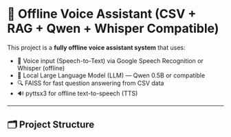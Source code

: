 # 🧠 Offline Voice Assistant (CSV + RAG + Qwen + Whisper Compatible)

This project is a **fully offline voice assistant system** that uses:

- 🎤 Voice input (Speech-to-Text) via Google Speech Recognition or Whisper (offline)
- 🧠 Local Large Language Model (LLM) — Qwen 0.5B or compatible
- 🔍 FAISS for fast question answering from CSV data
- 🔊 pyttsx3 for offline text-to-speech (TTS)

---

## 🗂️ Project Structure

